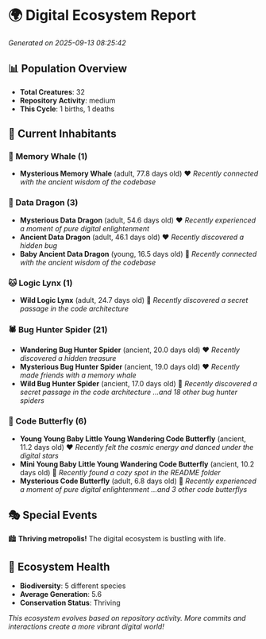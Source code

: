 # 🌍 Digital Ecosystem Report
*Generated on 2025-09-13 08:25:42*

## 📊 Population Overview
- **Total Creatures**: 32
- **Repository Activity**: medium
- **This Cycle**: 1 births, 1 deaths

## 👥 Current Inhabitants

### 🐋 Memory Whale (1)
- **Mysterious Memory Whale** (adult, 77.8 days old) ❤️
  *Recently connected with the ancient wisdom of the codebase*

### 🐉 Data Dragon (3)
- **Mysterious Data Dragon** (adult, 54.6 days old) ❤️
  *Recently experienced a moment of pure digital enlightenment*
- **Ancient Data Dragon** (adult, 46.1 days old) ❤️
  *Recently discovered a hidden bug*
- **Baby Ancient Data Dragon** (young, 16.5 days old) 💚
  *Recently connected with the ancient wisdom of the codebase*

### 🐱 Logic Lynx (1)
- **Wild Logic Lynx** (adult, 24.7 days old) 💛
  *Recently discovered a secret passage in the code architecture*

### 🕷️ Bug Hunter Spider (21)
- **Wandering Bug Hunter Spider** (ancient, 20.0 days old) ❤️
  *Recently discovered a hidden treasure*
- **Mysterious Bug Hunter Spider** (ancient, 19.0 days old) ❤️
  *Recently made friends with a memory whale*
- **Wild Bug Hunter Spider** (ancient, 17.0 days old) 💛
  *Recently discovered a secret passage in the code architecture*
  *...and 18 other bug hunter spiders*

### 🦋 Code Butterfly (6)
- **Young Young Baby Little Young Wandering Code Butterfly** (ancient, 11.2 days old) ❤️
  *Recently felt the cosmic energy and danced under the digital stars*
- **Mini Young Baby Little Young Wandering Code Butterfly** (ancient, 10.2 days old) 💛
  *Recently found a cozy spot in the README folder*
- **Mysterious Code Butterfly** (adult, 6.8 days old) 💚
  *Recently experienced a moment of pure digital enlightenment*
  *...and 3 other code butterflys*

## 🎭 Special Events

🏙️ **Thriving metropolis!** The digital ecosystem is bustling with life.

## 🔬 Ecosystem Health
- **Biodiversity**: 5 different species
- **Average Generation**: 5.6
- **Conservation Status**: Thriving

*This ecosystem evolves based on repository activity. More commits and interactions create a more vibrant digital world!*